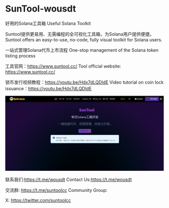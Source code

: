 # SunTool-wousdt

好用的Solana工具箱
Useful Solana Toolkit

Suntool提供更易用、无需编程的全可视化工具箱，为Solana用户提供便捷。
Suntool offers an easy-to-use, no-code, fully visual toolkit for Solana users.

一站式管理Solana代币上市流程
One-stop management of the Solana token listing process

工具官网：https://www.suntool.cc/
Tool official website: https://www.suntool.cc/

锁币发行视频教程：https://youtu.be/Hdx7dLQDldE
Video tutorial on coin lock issuance：https://youtu.be/Hdx7dLQDldE


![image](/image/home.jpg)

联系我们:https://t.me/wousdt
Contact Us:https://t.me/wousdt

交流群: https://t.me/suntoolcc
Community Group:

X: https://twitter.com/suntoolcc
